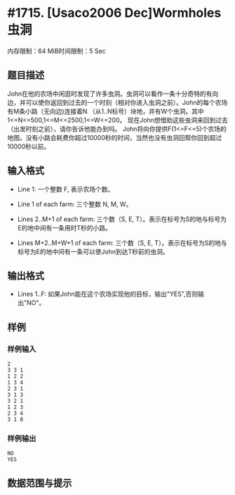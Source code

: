 # #1715. [Usaco2006 Dec]Wormholes 虫洞

内存限制：64 MiB时间限制：5 Sec

## 题目描述

John在他的农场中闲逛时发现了许多虫洞。虫洞可以看作一条十分奇特的有向边，并可以使你返回到过去的一个时刻（相对你进入虫洞之前）。John的每个农场有M条小路（无向边)连接着N （从1..N标号）块地，并有W个虫洞。其中1<=N<=500,1<=M<=2500,1<=W<=200。 现在John想借助这些虫洞来回到过去（出发时刻之前），请你告诉他能办到吗。 John将向你提供F(1<=F<=5)个农场的地图。没有小路会耗费你超过10000秒的时间，当然也没有虫洞回帮你回到超过10000秒以前。 

## 输入格式

* Line 1: 一个整数 F, 表示农场个数。 

* Line 1 of each farm: 三个整数 N, M, W。

 * Lines 2..M+1 of each farm: 三个数（S, E, T）。表示在标号为S的地与标号为E的地中间有一条用时T秒的小路。

 * Lines M+2..M+W+1 of each farm: 三个数（S, E, T）。表示在标号为S的地与标号为E的地中间有一条可以使John到达T秒前的虫洞。

## 输出格式

* Lines 1..F: 如果John能在这个农场实现他的目标，输出"YES",否则输出"NO"。 

## 样例

### 样例输入

    
    2
    3 3 1
    1 2 2
    1 3 4
    2 3 1
    3 1 3
    3 2 1
    1 2 3
    2 3 4
    3 1 8
    
    
    

### 样例输出

    
    NO
    YES
    
    

## 数据范围与提示
